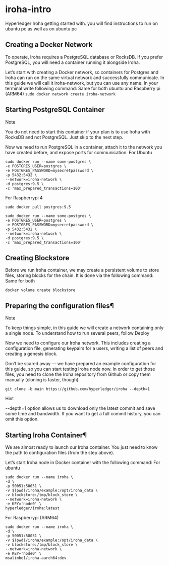 # iroha-intro
Hyperledger Iroha getting started with. you will find instructions to run on ubuntu pc as well as on ubuntu pc 

## Creating a Docker Network

To operate, Iroha requires a PostgreSQL database or RocksDB. If you prefer PostgreSQL, you will need a container running it alongside Iroha.

Let’s start with creating a Docker network, so containers for Postgres and Iroha can run on the same virtual network and successfully communicate. In this guide we will call it iroha-network, but you can use any name. In your terminal write following command:
Same for both ubuntu and Raspberry pi (ARM64)
```sudo docker network create iroha-network```

## Starting PostgreSQL Container

Note

You do not need to start this container if your plan is to use Iroha with RocksDB and not PostgreSQL. Just skip to the next step.

Now we need to run PostgreSQL in a container, attach it to the network you have created before, and expose ports for communication:
For Ubuntu
```
sudo docker run --name some-postgres \
-e POSTGRES_USER=postgres \
-e POSTGRES_PASSWORD=mysecretpassword \
-p 5432:5432 \
--network=iroha-network \
-d postgres:9.5 \
-c 'max_prepared_transactions=100'

```
For Raspberrypi 4
```
sudo docker pull postgres:9.5
```
```
sudo docker run --name some-postgres \
-e POSTGRES_USER=postgres \
-e POSTGRES_PASSWORD=mysecretpassword \
-p 5432:5432 \
--network=iroha-network \
-d postgres:9.5 \
-c 'max_prepared_transactions=100'
```

## Creating Blockstore

Before we run Iroha container, we may create a persistent volume to store files, storing blocks for the chain. It is done via the following command:
Same for both
```
docker volume create blockstore
```
## Preparing the configuration files¶

Note

To keep things simple, in this guide we will create a network containing only a single node. To understand how to run several peers, follow Deploy

Now we need to configure our Iroha network. This includes creating a configuration file, generating keypairs for a users, writing a list of peers and creating a genesis block.

Don’t be scared away — we have prepared an example configuration for this guide, so you can start testing Iroha node now. In order to get those files, you need to clone the Iroha repository from Github or copy them manually (cloning is faster, though).
```
git clone -b main https://github.com/hyperledger/iroha --depth=1
```
Hint

--depth=1 option allows us to download only the latest commit and save some time and bandwidth. If you want to get a full commit history, you can omit this option.

## Starting Iroha Container¶

We are almost ready to launch our Iroha container. You just need to know the path to configuration files (from the step above).

Let’s start Iroha node in Docker container with the following command:
For ubuntu
```
sudo docker run --name iroha \
-d \
-p 50051:50051 \
-v $(pwd)/iroha/example:/opt/iroha_data \
-v blockstore:/tmp/block_store \
--network=iroha-network \
-e KEY='node0' \
hyperledger/iroha:latest

```
For Raspberrypi (ARM64)
```
sudo docker run --name iroha \
-d \
-p 50051:50051 \
-v $(pwd)/iroha/example:/opt/iroha_data \
-v blockstore:/tmp/block_store \
--network=iroha-network \
-e KEY='node0' \
msalimbe1/iroha-aarch64:dev
```

